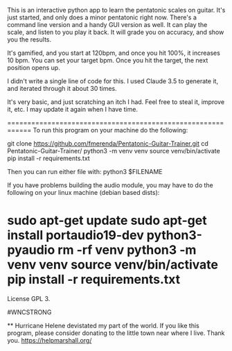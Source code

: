 This is an interactive python app to learn the pentatonic scales on guitar. 
It's just started, and only does a minor pentatonic right now.
There's a command line version and a handy GUI version as well.
It can play the scale, and listen to you play it back. It will grade you on accuracy, and show you the results.

It's gamified, and you start at 120bpm, and once you hit 100%, it increases 10 bpm. You can set your target bpm. 
Once you hit the target, the next position opens up.

I didn't write a single line of code for this. I used Claude 3.5 to generate it, and iterated through it about 30 times.

It's very basic, and just scratching an itch I had. Feel free to steal it, improve it, etc. I may update it again when I have time.


============================================================
To run this program on your machine do the following:

 git clone https://github.com/fmerenda/Pentatonic-Guitar-Trainer.git
 cd Pentatonic-Guitar-Trainer/
 python3 -m venv venv
 source venv/bin/activate
 pip install -r requirements.txt 
 
 Then you can run either file with:
     python3 $FILENAME
     
     
If you have problems building the audio module, you may have to do the following on your linux machine (debian based dists):    

sudo apt-get update
sudo apt-get install portaudio19-dev python3-pyaudio
rm -rf venv
python3 -m venv venv
source venv/bin/activate
pip install -r requirements.txt
=============================================================

License GPL 3.

#WNCSTRONG

** Hurricane Helene devistated my part of the world. If you like this program, please consider donating to the little
town near where I live. Thank you. https://helpmarshall.org/

